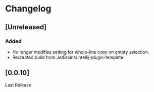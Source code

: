 <!-- Keep a Changelog guide -> https://keepachangelog.com -->

#  Changelog

## [Unreleased]

### Added
- No longer modifies setting for whole-line copy on empty selection.
- Recreated build from JetBrains/intellij-plugin-template


## [0.0.10]

Last Release